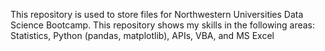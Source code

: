 This repository is used to store files for Northwestern Universities Data Science Bootcamp.  This repository shows my skills in the following areas: Statistics, Python (pandas, matplotlib), APIs, VBA, and MS Excel
